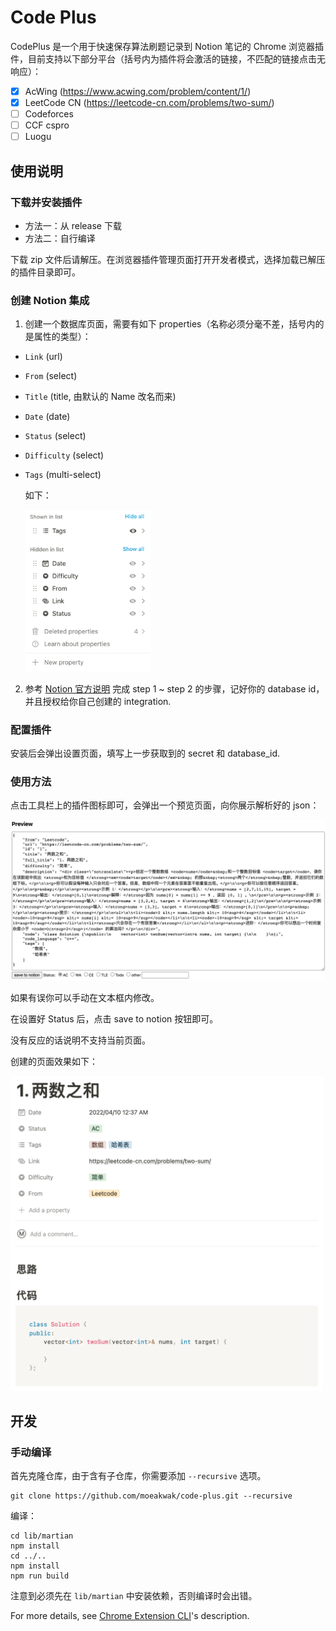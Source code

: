 # Code Plus

CodePlus 是一个用于快速保存算法刷题记录到 Notion 笔记的 Chrome 浏览器插件，目前支持以下部分平台（括号内为插件将会激活的链接，不匹配的链接点击无响应）：

- [x] AcWing (https://www.acwing.com/problem/content/1/)
- [x] LeetCode CN (https://leetcode-cn.com/problems/two-sum/)
- [ ] Codeforces
- [ ] CCF cspro
- [ ] Luogu

## 使用说明

### 下载并安装插件

- 方法一：从 release 下载
- 方法二：自行编译

下载 zip 文件后请解压。在浏览器插件管理页面打开开发者模式，选择加载已解压的插件目录即可。

### 创建 Notion 集成

1. 创建一个数据库页面，需要有如下 properties（名称必须分毫不差，括号内的是属性的类型）：

- `Link` (url)
- `From` (select)
- `Title` (title, 由默认的 Name 改名而来)
- `Date` (date)
- `Status` (select)
- `Difficulty` (select)
- `Tags` (multi-select)

  如下：

  <img src="assets//properties.png" alt="properties" style="width:200px;" />

2. 参考 [Notion 官方说明](https://developers.notion.com/docs/getting-started#getting-started) 完成 step 1 ~ step 2 的步骤，记好你的 database id，并且授权给你自己创建的 integration.

### 配置插件

安装后会弹出设置页面，填写上一步获取到的 secret 和 database_id.

### 使用方法

点击工具栏上的插件图标即可，会弹出一个预览页面，向你展示解析好的 json：

![preview](assets//preview.png)

如果有误你可以手动在文本框内修改。

在设置好 Status 后，点击 save to notion 按钮即可。

没有反应的话说明不支持当前页面。

创建的页面效果如下：

<img src="assets//notion-page.png" alt="notion-page.png" style="width: 500px;" />

## 开发

### 手动编译

首先克隆仓库，由于含有子仓库，你需要添加 `--recursive` 选项。

```
git clone https://github.com/moeakwak/code-plus.git --recursive
```

编译：

```
cd lib/martian
npm install
cd ../..
npm install
npm run build
```

注意到必须先在 `lib/martian` 中安装依赖，否则编译时会出错。

For more details, see [Chrome Extension CLI](https://github.com/dutiyesh/chrome-extension-cli)'s description.
